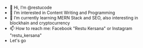 - 👋 Hi, I’m @restucode
- 👀 I’m interested in Content Writing and Programming
- 🌱 I’m currently learning MERN Stack and SEO, also interesting in blockhain and cryptocurrency
- 📫 How to reach me: Facebook "Restu Kersana" or Instagram "restu_kersana"
- Let's go

<!---
restucode/restucode is a ✨ special ✨ repository because its `README.md` (this file) appears on your GitHub profile.
You can click the Preview link to take a look at your changes.
--->
